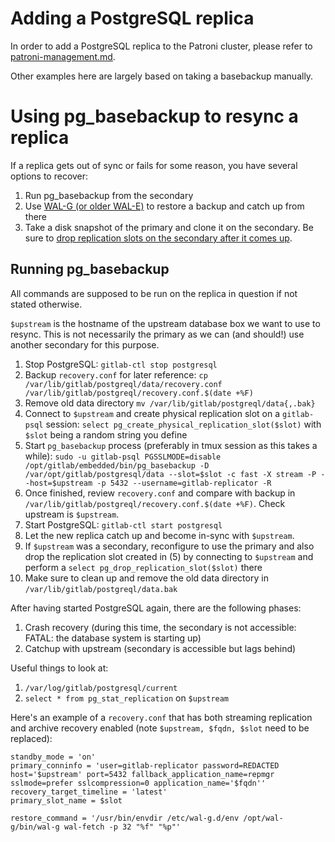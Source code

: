 # Adding a PostgreSQL replica

In order to add a PostgreSQL replica to the Patroni cluster, please refer to [patroni-management.md](patroni-management.md).

Other examples here are largely based on taking a basebackup manually.

# Using pg_basebackup to resync a replica

If a replica gets out of sync or fails for some reason, you have several options to recover:

1. Run pg_basebackup from the secondary
2. Use [WAL-G (or older WAL-E)](using-wale-gpg.md) to restore a backup and catch up from
   there
3. Take a disk snapshot of the primary and clone it on the secondary. Be
   sure to [drop replication slots on the secondary after it comes up](postgres.md#replication-slots).

## Running pg_basebackup

All commands are supposed to be run on the replica in question if not
stated otherwise.

`$upstream` is the hostname of the upstream database box we want to use
to resync. This is not necessarily the primary as we can (and should!)
use another secondary for this purpose.

1. Stop PostgreSQL: `gitlab-ctl stop postgresql`
1. Backup `recovery.conf` for later reference: `cp /var/lib/gitlab/postgreql/data/recovery.conf /var/lib/gitlab/postgreql/recovery.conf.$(date +%F)`
1. Remove old data directory `mv /var/lib/gitlab/postgreql/data{,.bak}`
1. Connect to `$upstream` and create physical replication slot on a
   `gitlab-psql` session: `select pg_create_physical_replication_slot($slot)` with `$slot` being a random string you define
1. Start `pg_basebackup` process (preferably in tmux session as this
   takes a while): `sudo -u gitlab-psql PGSSLMODE=disable /opt/gitlab/embedded/bin/pg_basebackup -D /var/opt/gitlab/postgresql/data --slot=$slot -c fast -X stream -P --host=$upstream -p 5432 --username=gitlab-replicator -R`
1. Once finished, review `recovery.conf` and compare with backup in `/var/lib/gitlab/postgreql/recovery.conf.$(date +%F)`. Check upstream is `$upstream`.
1. Start PostgreSQL: `gitlab-ctl start postgresql`
1. Let the new replica catch up and become in-sync with `$upstream`.
1. If `$upstream` was a secondary, reconfigure to use the primary and
   also drop the replication slot created in (5) by connecting to `$upstream` and perform a `select pg_drop_replication_slot($slot)` there
1. Make sure to clean up and remove the old data directory in `/var/lib/gitlab/postgreql/data.bak`

After having started PostgreSQL again, there are the following phases:

1. Crash recovery (during this time, the secondary is not accessible: FATAL: the database system is starting up)
1. Catchup with upstream (secondary is accessible but lags behind)

Useful things to look at:
1. `/var/log/gitlab/postgresql/current`
1. `select * from pg_stat_replication` on `$upstream`

Here's an example of a `recovery.conf` that has both streaming
replication and archive recovery enabled (note `$upstream, $fqdn, $slot`
need to be replaced):

```
standby_mode = 'on'
primary_conninfo = 'user=gitlab-replicator password=REDACTED host='$upstream' port=5432 fallback_application_name=repmgr sslmode=prefer sslcompression=0 application_name='$fqdn''
recovery_target_timeline = 'latest'
primary_slot_name = $slot

restore_command = '/usr/bin/envdir /etc/wal-g.d/env /opt/wal-g/bin/wal-g wal-fetch -p 32 "%f" "%p"'
```

